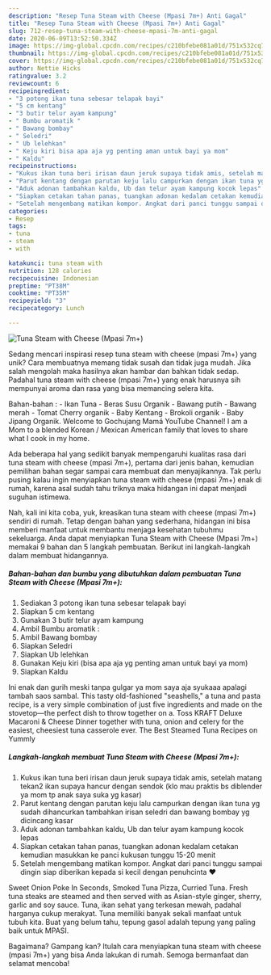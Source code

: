 ```yaml
---
description: "Resep Tuna Steam with Cheese (Mpasi 7m+) Anti Gagal"
title: "Resep Tuna Steam with Cheese (Mpasi 7m+) Anti Gagal"
slug: 712-resep-tuna-steam-with-cheese-mpasi-7m-anti-gagal
date: 2020-06-09T13:52:50.334Z
image: https://img-global.cpcdn.com/recipes/c210bfebe081a01d/751x532cq70/tuna-steam-with-cheese-mpasi-7m-foto-resep-utama.jpg
thumbnail: https://img-global.cpcdn.com/recipes/c210bfebe081a01d/751x532cq70/tuna-steam-with-cheese-mpasi-7m-foto-resep-utama.jpg
cover: https://img-global.cpcdn.com/recipes/c210bfebe081a01d/751x532cq70/tuna-steam-with-cheese-mpasi-7m-foto-resep-utama.jpg
author: Nettie Hicks
ratingvalue: 3.2
reviewcount: 6
recipeingredient:
- "3 potong ikan tuna sebesar telapak bayi"
- "5 cm kentang"
- "3 butir telur ayam kampung"
- " Bumbu aromatik "
- " Bawang bombay"
- " Seledri"
- " Ub lelehkan"
- " Keju kiri bisa apa aja yg penting aman untuk bayi ya mom"
- " Kaldu"
recipeinstructions:
- "Kukus ikan tuna beri irisan daun jeruk supaya tidak amis, setelah matang tekan2 ikan supaya hancur dengan sendok (klo mau praktis bs diblender ya mom tp anak saya suka yg kasar)"
- "Parut kentang dengan parutan keju lalu campurkan dengan ikan tuna yg sudah dihancurkan tambahkan irisan seledri dan bawang bombay yg dicincang kasar"
- "Aduk adonan tambahkan kaldu, Ub dan telur ayam kampung kocok lepas"
- "Siapkan cetakan tahan panas, tuangkan adonan kedalam cetakan kemudian masukkan ke panci kukusan tunggu 15-20 menit"
- "Setelah mengembang matikan kompor. Angkat dari panci tunggu sampai dingin siap diberikan kepada si kecil dengan penuhcinta ❤"
categories:
- Resep
tags:
- tuna
- steam
- with

katakunci: tuna steam with 
nutrition: 128 calories
recipecuisine: Indonesian
preptime: "PT38M"
cooktime: "PT35M"
recipeyield: "3"
recipecategory: Lunch

---
```



![Tuna Steam with Cheese (Mpasi 7m+)](https://img-global.cpcdn.com/recipes/c210bfebe081a01d/751x532cq70/tuna-steam-with-cheese-mpasi-7m-foto-resep-utama.jpg)

Sedang mencari inspirasi resep tuna steam with cheese (mpasi 7m+) yang unik? Cara membuatnya memang tidak susah dan tidak juga mudah. Jika salah mengolah maka hasilnya akan hambar dan bahkan tidak sedap. Padahal tuna steam with cheese (mpasi 7m+) yang enak harusnya sih mempunyai aroma dan rasa yang bisa memancing selera kita.

Bahan-bahan : - Ikan Tuna - Beras Susu Organik - Bawang putih - Bawang merah - Tomat Cherry organik - Baby Kentang - Brokoli organik - Baby Jipang Organik. Welcome to Gochujang Mamá YouTube Channel! I am a Mom to a blended Korean / Mexican American family that loves to share what I cook in my home.

Ada beberapa hal yang sedikit banyak mempengaruhi kualitas rasa dari tuna steam with cheese (mpasi 7m+), pertama dari jenis bahan, kemudian pemilihan bahan segar sampai cara membuat dan menyajikannya. Tak perlu pusing kalau ingin menyiapkan tuna steam with cheese (mpasi 7m+) enak di rumah, karena asal sudah tahu triknya maka hidangan ini dapat menjadi suguhan istimewa.


Nah, kali ini kita coba, yuk, kreasikan tuna steam with cheese (mpasi 7m+) sendiri di rumah. Tetap dengan bahan yang sederhana, hidangan ini bisa memberi manfaat untuk membantu menjaga kesehatan tubuhmu sekeluarga. Anda dapat menyiapkan Tuna Steam with Cheese (Mpasi 7m+) memakai 9 bahan dan 5 langkah pembuatan. Berikut ini langkah-langkah dalam membuat hidangannya.

<!--inarticleads1-->

##### Bahan-bahan dan bumbu yang dibutuhkan dalam pembuatan Tuna Steam with Cheese (Mpasi 7m+):

1. Sediakan 3 potong ikan tuna sebesar telapak bayi
1. Siapkan 5 cm kentang
1. Gunakan 3 butir telur ayam kampung
1. Ambil  Bumbu aromatik :
1. Ambil  Bawang bombay
1. Siapkan  Seledri
1. Siapkan  Ub lelehkan
1. Gunakan  Keju kiri (bisa apa aja yg penting aman untuk bayi ya mom)
1. Siapkan  Kaldu


Ini enak dan gurih meski tanpa gulgar ya mom saya aja syukaaa apalagi tambah saos sambal. This tasty old-fashioned &#34;seashells,&#34; a tuna and pasta recipe, is a very simple combination of just five ingredients and made on the stovetop—the perfect dish to throw together on a. Toss KRAFT Deluxe Macaroni &amp; Cheese Dinner together with tuna, onion and celery for the easiest, cheesiest tuna casserole ever. The Best Steamed Tuna Recipes on Yummly 

<!--inarticleads2-->

##### Langkah-langkah membuat Tuna Steam with Cheese (Mpasi 7m+):

1. Kukus ikan tuna beri irisan daun jeruk supaya tidak amis, setelah matang tekan2 ikan supaya hancur dengan sendok (klo mau praktis bs diblender ya mom tp anak saya suka yg kasar)
1. Parut kentang dengan parutan keju lalu campurkan dengan ikan tuna yg sudah dihancurkan tambahkan irisan seledri dan bawang bombay yg dicincang kasar
1. Aduk adonan tambahkan kaldu, Ub dan telur ayam kampung kocok lepas
1. Siapkan cetakan tahan panas, tuangkan adonan kedalam cetakan kemudian masukkan ke panci kukusan tunggu 15-20 menit
1. Setelah mengembang matikan kompor. Angkat dari panci tunggu sampai dingin siap diberikan kepada si kecil dengan penuhcinta ❤


Sweet Onion Poke In Seconds, Smoked Tuna Pizza, Curried Tuna. Fresh tuna steaks are steamed and then served with as Asian-style ginger, sherry, garlic and soy sauce. Tuna, ikan sehat yang terkesan mewah, padahal harganya cukup merakyat. Tuna memiliki banyak sekali manfaat untuk tubuh kita. Buat yang belum tahu, tepung gasol adalah tepung yang paling baik untuk MPASI. 

Bagaimana? Gampang kan? Itulah cara menyiapkan tuna steam with cheese (mpasi 7m+) yang bisa Anda lakukan di rumah. Semoga bermanfaat dan selamat mencoba!
